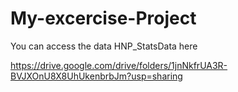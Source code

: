 # My-excercise-Project

You can access the data HNP_StatsData here

https://drive.google.com/drive/folders/1jnNkfrUA3R-BVJXOnU8X8UhUkenbrbJm?usp=sharing
